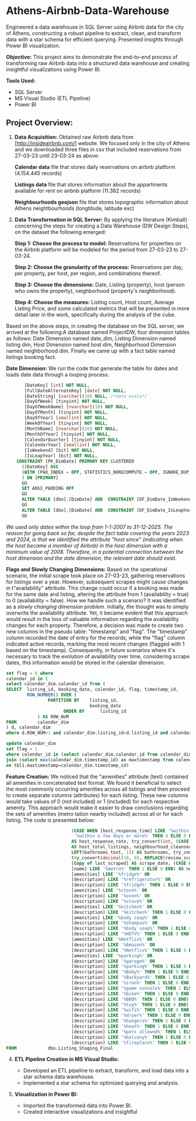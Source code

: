 # Athens-Airbnb-Data-Warehouse
Engineered a data warehouse in SQL Server using Airbnb data for the city of Athens, constructing a robust pipeline to extract, clean, and transform data with a star schema for efficient querying. Presented insights through Power BI visualization.

**Objective:**
This project aims to demonstrate the end-to-end process of transforming raw Airbnb data into a structured data warehouse and creating insightful visualizations using Power BI.

**Tools Used:**
- SQL Server
- MS Visual Studio (ETL Pipeline)
- Power BI

## Project Overview:
1. **Data Acquisition:** 
   Obtained raw Airbnb data from [http://insideairbnb.com/] website. We focused only in the city of Athens and we downloaded three files in csv that included reservations from 27-03-23 until 23-03-24 as  above:
   
    **Calendar data** file that stores daily reservations on airbnb platform (4.154.445 records)

    **Listings data** file that stores information about the appartments available for rent on airbnb platform (11.382 records)

    **Neighbourhoods geojson** file that stores topographic information about Athens neightbourhoods (longtitude, latitude exc)

2. **Data Transformation in SQL Server:** By applying the literature (Kimball) concerning the steps for creating a Data Warehouse (DW Design Steps), on the dataset the following emerged:

      **Step 1: Choose the process to model:** Reservations for properties on the Airbnb platform will be modeled for the period from 27-03-23 to 27-03-24.

      **Step 2: Choose the granularity of the process:** Reservations per day, per property, per host, per region, and combinations thereof.

      **Step 3: Choose the dimensions:** Date, Listing (property), host (person who owns the property), neighborhood (property's neighborhood).

      **Step 4: Choose the measures:** Listing count, Host count, Average Listing Price, and some calculated metrics that will be presented in more detail later in the work, specifically during the                 analysis of the cube.

Based on the above steps, in creating the database on the SQL server, we arrived at the following:A database named ProjectDW, four dimension tables as follows: Date Dimension named date_dim, Listing Dimension named listing dim, Host Dimension named host dim, Neighborhood Dimension named neighborhood dim. Finally we came up with a fact table named listings booking fact.

   **Date Dimension:**
    We run the code that generate the table for dates and loads date data through a looping process.

```sql CREATE TABLE [dbo].[DimDate](
       [DateKey] [int] NOT NULL,
       [FullDateAlternateKey] [date] NOT NULL,
       [DateString] [varchar](10) NULL, /*date evala*/
       [DayOfWeek] [tinyint] NOT NULL,
       [DayOfWeekName] [nvarchar](10) NOT NULL,
       [DayOfMonth] [tinyint] NOT NULL,
       [DayOfYear] [smallint] NOT NULL,
       [WeekOfYear] [tinyint] NOT NULL,
       [MonthName] [nvarchar](10) NOT NULL,
       [MonthOfYear] [tinyint] NOT NULL,
       [CalendarQuarter] [tinyint] NOT NULL,
       [CalendarYear] [smallint] NOT NULL,
       [IsWeekend] [bit] NOT NULL,
       [IsLeapYear] [bit] NOT NULL,
    CONSTRAINT [PK_DimDate] PRIMARY KEY CLUSTERED
      ([DateKey] ASC
      )WITH (PAD_INDEX = OFF, STATISTICS_NORECOMPUTE = OFF, IGNORE_DUP_KEY = OFF, ALLOW_ROW_LOCKS = ON, ALLOW_PAGE_LOCKS = ON) ON [PRIMARY]
      ) ON [PRIMARY]
      GO
      SET ANSI_PADDING OFF
      GO
      ALTER TABLE [dbo].[DimDate] ADD  CONSTRAINT [DF_DimDate_IsWeekend]  DEFAULT ((0)) FOR [IsWeekend]
      GO
      ALTER TABLE [dbo].[DimDate] ADD  CONSTRAINT [DF_DimDate_IsLeapYear]  DEFAULT ((0)) FOR [IsLeapYear]   
      GO

```
   *We used only dates within the loop from 1-1-2007 to 31-12-2025. The reason for going back so far, despite the fact table covering the years 2023 and 2024, is that we identified the attribute       "host since" (indicating when the host became a member of Airbnb) in the host dimension with a minimum value of 2008. Therefore, in a potential connection between the host dimension and the date    dimension, the relevant date should exist.*

   **Flags and Slowly Changing Dimensions:** 
    Based on the operational scenario, the initial scrape took place on 27-03-23, gathering reservations for listings over a year. However, subsequent scrapes might cause changes in t"availability"    attribute. This change could occur if a booking was made for the same date and listing, altering the attribute from 1 (availability = true) to 0 (availability = false). How we handle such a         scenario? It was identified as a *slowly changing dimension problem*. Initially, the thought was to simply overwrite the availability attribute. Yet, it became evident that this approach would       result in the loss of valuable information regarding the availability changes for each property. Therefore, a decision was made to create two new columns in the pseudo table: "timestamp" and       "flag". The "timestamp" column recorded the date of entry for the records, while the "flag" column indicated active records, marking the most recent changes (flagged with 1 based on the             timestamp). Consequently, in future scenarios where it's necessary to track the evolution of availability over time, considering scrape dates, this information would be stored in the calendar       dimension.

```sql update calendar_dim
set flag = 0 where
calendar_id in (
select calendar_dim.calendar_id from (
SELECT	listing_id, booking_date, calendar_id, flag, timestamp_id,
        ROW_NUMBER() OVER (
                PARTITION BY	listing_id,
                                booking_date
                      ORDER BY		listing_id
            ) AS ROW_NUM
FROM		calendar_dim
) d, calendar_dim
where d.ROW_NUM>1 and calendar_dim.listing_id=d.listing_id and calendar_dim.booking_date=d.booking_date)

update calendar_dim
set flag = 1 
where calendar_id in (select calendar_dim.calendar_id from calendar_dim
join (select max(calendar_dim.timestamp_id) as maxtimestamp from calendar_dim) tbl1
on tbl1.maxtimestamp=calendar_dim.timestamp_id)

```

**Feature Creation:** 
We noticed that the "amenities" attribute (text) contained all amenities in concatenated text format. We found it beneficial to select the most commonly occurring amenities across all listings and then proceed to create separate columns (attributes) for each listing. These new columns would take values of 0 (not included) or 1 (included) for each respective amenity. This approach would make it easier to draw conclusions regarding the sets of amenities (metro tation nearby included) across all or for each listing. The code is presented below:
```sql SELECT        host_name, try_convert(decimal(30, 0), id) AS id, name, description, keeps_id, try_convert(int, 
                         (CASE WHEN [host_response_time] LIKE '%within an hour%' THEN 1 WHEN [host_response_time] LIKE '%within a few hours%' THEN 2 WHEN [host_response_time] LIKE '%within a day%' THEN 3 WHEN [host_response_time] LIKE
                          '%within a few days or more%' THEN 4 ELSE 0 END)) AS host_response_time, try_convert(int, (CASE WHEN host_response_rate LIKE '%N/A%' THEN 0 ELSE (REPLACE([host_response_rate], '%', '')) END)) 
                         AS host_response_rate, try_convert(int, (CASE WHEN host_acceptance_rate LIKE '%N/A%' THEN 0 ELSE (REPLACE([host_acceptance_rate], '%', '')) END)) AS host_acceptance_rate, try_convert(int, host_total_listings_count) 
                         AS host_total_listings, neighbourhood_cleansed AS neighborhood, latitude, longitude, property_type, room_type, try_convert(int, accommodates) AS accomodates, try_convert(int, bedrooms) AS bedrooms, try_convert(int, 
                         LEFT(bathrooms_text, 1)) AS bathrooms, try_convert(int, beds) AS beds, try_convert(varchar(max), amenities) AS amenities, try_convert(int, minimum_nights) AS min_nights, try_convert(int, maximum_nights) AS max_nights, 
                         try_convert(decimal(18, 0), REPLACE(review_scores_value, '.', '')) / 100 AS review_score, try_convert(int, (CASE WHEN [instant_bookable] = 'f' THEN 0 ELSE 1 END)) AS instant_bookable, [Copy of host_since] AS host_since, 
                         [Copy of last_scraped] AS scrape_date, (CASE WHEN [description] LIKE '%metro%' OR
                         [name] LIKE '%metro%' THEN 1 ELSE 0 END) AS near_metro, (CASE WHEN [amenities] LIKE '%refrigerator%' OR
                         [amenities] LIKE '%fridge%' OR
                         [description] LIKE '%refrigerator%' OR
                         [description] LIKE '%fridge%' THEN 1 ELSE 0 END) AS refrigerator, (CASE WHEN [amenities] LIKE '%oven%' OR
                         [amenities] LIKE '%stove%' OR
                         [description] LIKE '%oven%' OR
                         [description] LIKE '%stove%' OR
                         [amenities] LIKE '%kitchen%' OR
                         [description] LIKE '%kitchen%' THEN 1 ELSE 0 END) AS cooking, (CASE WHEN [amenities] LIKE '%shampoo%' OR
                         [amenities] LIKE '%body soap%' OR
                         [description] LIKE '%shampoo%' OR
                         [description] LIKE '%body soap%' THEN 1 ELSE 0 END) AS cosmetics, (CASE WHEN [amenities] LIKE '%HDTV%' OR
                         [description] LIKE '%HDTV%' THEN 1 ELSE 0 END) AS HDTV, (CASE WHEN [amenities] LIKE '%Amazon%' OR
                         [amenities] LIKE '%Netflix%' OR
                         [description] LIKE '%Amazon%' OR
                         [description] LIKE '%Netflix%' THEN 1 ELSE 0 END) AS Cable_TV, (CASE WHEN [amenities] LIKE '%garage%' OR
                         [amenities] LIKE '%parking%' OR
                         [description] LIKE '%garage%' OR
                         [description] LIKE '%parking%' THEN 1 ELSE 0 END) AS parking, (CASE WHEN [amenities] LIKE '%Baby%' OR
                         [description] LIKE '%Baby%' THEN 1 ELSE 0 END) AS Baby, (CASE WHEN [amenities] LIKE '%Backyard%' OR
                         [description] LIKE '%Backyard%' THEN 1 ELSE 0 END) AS Backyard, (CASE WHEN [amenities] LIKE '%iron%' OR
                         [description] LIKE '%iron%' THEN 1 ELSE 0 END) AS Iron, (CASE WHEN [amenities] LIKE '%game console%' OR
                         [description] LIKE '%game console%' THEN 1 ELSE 0 END) AS game_console, (CASE WHEN [amenities] LIKE '%bike%' OR
                         [description] LIKE '%bike%' THEN 1 ELSE 0 END) AS bike, (CASE WHEN [amenities] LIKE '%BBQ%' OR
                         [description] LIKE '%BBQ%' THEN 1 ELSE 0 END) AS BBQ, (CASE WHEN [amenities] LIKE '%toy%' OR
                         [description] LIKE '%toy%' THEN 1 ELSE 0 END) AS Toys, (CASE WHEN [amenities] LIKE '%wifi%' OR
                         [description] LIKE '%wifi%' THEN 1 ELSE 0 END) AS Wifi, (CASE WHEN [amenities] LIKE '%dryer%' OR
                         [description] LIKE '%dryer%' THEN 1 ELSE 0 END) AS Dryer, (CASE WHEN [amenities] LIKE '%hangers%' OR
                         [description] LIKE '%hangers%' THEN 1 ELSE 0 END) AS Hangers, (CASE WHEN [amenities] LIKE '%heat%' OR
                         [description] LIKE '%heat%' THEN 1 ELSE 0 END) AS Heating, (CASE WHEN [amenities] LIKE '%pets allowed%' OR
                         [description] LIKE '%pets allowed%' THEN 1 ELSE 0 END) AS Pet_allowed, (CASE WHEN [amenities] LIKE '%balcony%' OR
                         [description] LIKE '%balcony%' THEN 1 ELSE 0 END) AS Balcony, (CASE WHEN [amenities] LIKE '%fireplace%' OR
                         [description] LIKE '%fireplace%' THEN 1 ELSE 0 END) AS Fireplace
FROM            dbo.Listing_Staging_Final
```








4. **ETL Pipeline Creation in MS Visual Studio:**
   - Developed an ETL pipeline to extract, transform, and load data into a star schema data warehouse.
   - Implemented a star schema for optimized querying and analysis.

5. **Visualization in Power BI:**
   - Imported the transformed data into Power BI.
   - Created interactive visualizations and insightful


